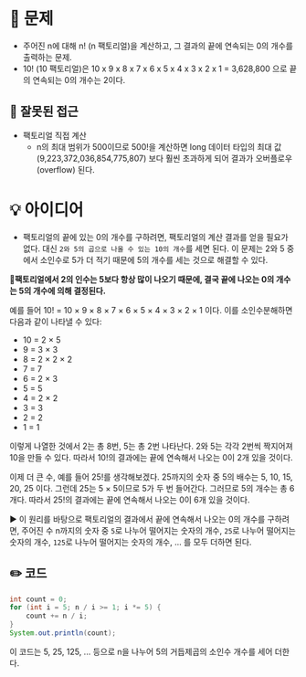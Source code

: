 # 📌 문제
- 주어진 n에 대해 n! (n 팩토리얼)을 계산하고, 그 결과의 끝에 연속되는 0의 개수를 출력하는 문제.
- 10! (10 팩토리얼)은 10 x 9 x 8 x 7 x 6 x 5 x 4 x 3 x 2 x 1 = 3,628,800 으로 끝의 연속되는 0의 개수는 2이다.

## 📌 잘못된 접근
- 팩토리얼 직접 계산
  - n의 최대 범위가 500이므로 500!을 계산하면 long 데이터 타입의 최대 값 (9,223,372,036,854,775,807) 보다 훨씬 초과하게 되어 결과가 오버플로우(overflow) 된다.

# 💡 아이디어
- 팩토리얼의 끝에 있는 0의 개수를 구하려면, 팩토리얼의 계산 결과를 얻을 필요가 없다. 대신 ```2와 5의 곱으로 나올 수 있는 10의 개수```를 세면 된다. 이 문제는 2와 5 중에서 소인수로 5가 더 적기 때문에 5의 개수를 세는 것으로 해결할 수 있다.

**📍팩토리얼에서 2의 인수는 5보다 항상 많이 나오기 때문에, 결국 끝에 나오는 0의 개수는 5의 개수에 의해 결정된다.**

예를 들어 10! = 10 × 9 × 8 × 7 × 6 × 5 × 4 × 3 × 2 × 1 이다.
이를 소인수분해하면 다음과 같이 나타낼 수 있다:
- 10 = 2 × 5
- 9 = 3 × 3
- 8 = 2 × 2 × 2
- 7 = 7
- 6 = 2 × 3
- 5 = 5
- 4 = 2 × 2
- 3 = 3
- 2 = 2
- 1 = 1

이렇게 나열한 것에서 2는 총 8번, 5는 총 2번 나타난다. 2와 5는 각각 2번씩 짝지어져 10을 만들 수 있다. 따라서 10!의 결과에는 끝에 연속해서 나오는 0이 2개 있을 것이다.

이제 더 큰 수, 예를 들어 25!를 생각해보겠다. 25까지의 숫자 중 5의 배수는 5, 10, 15, 20, 25 이다. 그런데 25는 5 × 5이므로 5가 두 번 들어간다. 그러므로 5의 개수는 총 6개다. 따라서 25!의 결과에는 끝에 연속해서 나오는 0이 6개 있을 것이다.

▶️ 이 원리를 바탕으로 팩토리얼의 결과에서 끝에 연속해서 나오는 0의 개수를 구하려면, 주어진 수 n까지의 숫자 중 ```5```로 나누어 떨어지는 숫자의 개수, ```25```로 나누어 떨어지는 숫자의 개수, ```125```로 나누어 떨어지는 숫자의 개수, ... 를 모두 더하면 된다. 

## ✏️ 코드
```java
int count = 0;
for (int i = 5; n / i >= 1; i *= 5) {
    count += n / i;
}
System.out.println(count);
```

이 코드는 5, 25, 125, ... 등으로 n을 나누어 5의 거듭제곱의 소인수 개수를 세어 더한다.
